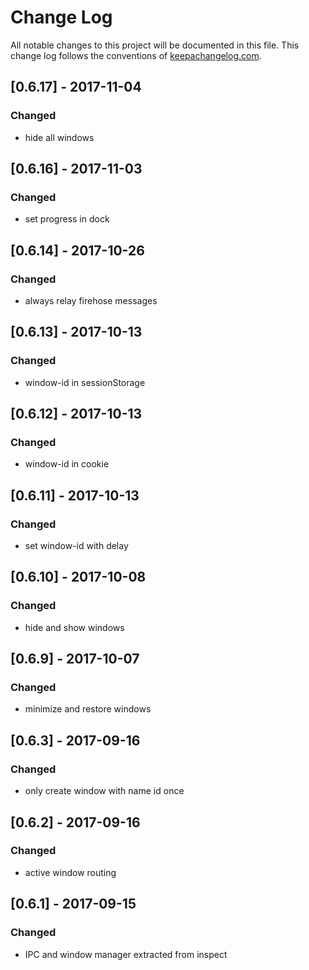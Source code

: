 # Change Log
All notable changes to this project will be documented in this file. This change log follows the conventions of [keepachangelog.com](http://keepachangelog.com/).


## [0.6.17] - 2017-11-04
### Changed
- hide all windows

## [0.6.16] - 2017-11-03
### Changed
- set progress in dock

## [0.6.14] - 2017-10-26
### Changed
- always relay firehose messages

## [0.6.13] - 2017-10-13
### Changed
- window-id in sessionStorage

## [0.6.12] - 2017-10-13
### Changed
- window-id in cookie

## [0.6.11] - 2017-10-13
### Changed
- set window-id with delay

## [0.6.10] - 2017-10-08
### Changed
- hide and show windows

## [0.6.9] - 2017-10-07
### Changed
- minimize and restore windows

## [0.6.3] - 2017-09-16
### Changed
- only create window with name id once

## [0.6.2] - 2017-09-16
### Changed
- active window routing

## [0.6.1] - 2017-09-15
### Changed
- IPC and window manager extracted from inspect

